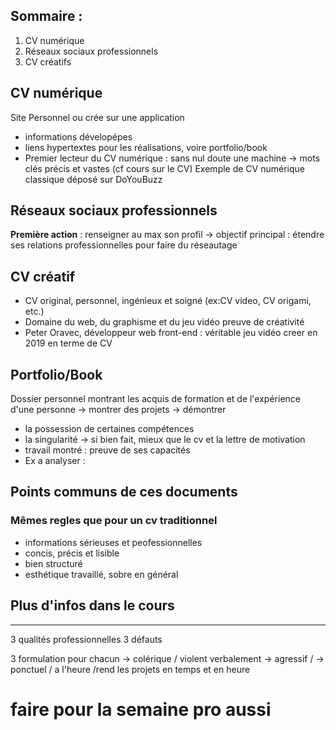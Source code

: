 ## Sommaire :
1.  CV numérique
2. Réseaux sociaux professionnels
3. CV créatifs

## CV numérique

Site Personnel ou crée sur une application
- informations dévelopépes
- liens hypertextes pour les réalisations, voire portfolio/book
- Premier lecteur du CV numérique : sans nul doute une machine
	-> mots clés précis et vastes (cf cours sur le CV)
Exemple de CV numérique classique déposé sur DoYouBuzz

## Réseaux sociaux professionnels

**Première action** : renseigner au max son profil
→ objectif principal : étendre ses relations professionnelles pour faire du réseautage

## CV créatif
- CV original, personnel, ingénieux et soigné (ex:CV video, CV origami, etc.)
- Domaine du web, du graphisme et du jeu vidéo
		preuve de créativité
- Peter Oravec, développeur web front-end : véritable jeu vidéo creer en 2019 en terme de CV

## Portfolio/Book
Dossier personnel montrant les acquis de formation et de l'expérience d'une personne
→ montrer des projets
→ démontrer
- la possession de certaines compétences
- la singularité
→ si bien fait, mieux que le cv et la lettre de motivation
- travail montré : preuve de ses capacités
- Ex a analyser :

## Points communs de ces documents

### Mêmes regles que pour un cv traditionnel
- informations sérieuses et peofessionnelles
- concis, précis et lisible
- bien structuré
- esthétique travaillé, sobre en général
## Plus d'infos dans le cours

-------------------------------
3 qualités professionnelles
3 défauts

3 formulation pour chacun
→ colérique / violent verbalement
→ agressif /
→ ponctuel / a l'heure
        /rend les projets en temps et en heure

# faire pour la semaine pro aussi
